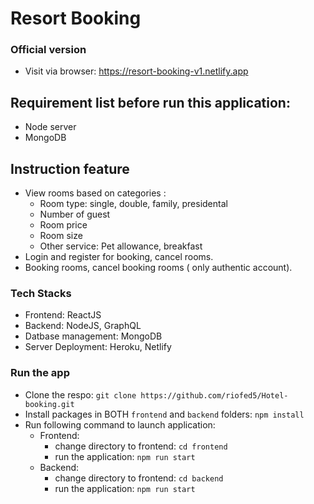 # Resort Booking

### Official version

- Visit via browser: https://resort-booking-v1.netlify.app

## Requirement list before run this application:

- Node server
- MongoDB

## Instruction feature

- View rooms based on categories :
  - Room type: single, double, family, presidental
  - Number of guest
  - Room price
  - Room size
  - Other service: Pet allowance, breakfast
- Login and register for booking, cancel rooms.
- Booking rooms, cancel booking rooms ( only authentic account).

### Tech Stacks

- Frontend: ReactJS
- Backend: NodeJS, GraphQL
- Datbase management: MongoDB
- Server Deployment: Heroku, Netlify

### Run the app

- Clone the respo: `git clone https://github.com/riofed5/Hotel-booking.git`
- Install packages in BOTH `frontend` and `backend` folders: `npm install`
- Run following command to launch application:
  - Frontend:
    - change directory to frontend: `cd frontend`
    - run the application: `npm run start`
  - Backend:
    - change directory to frontend: `cd backend`
    - run the application: `npm run start`
